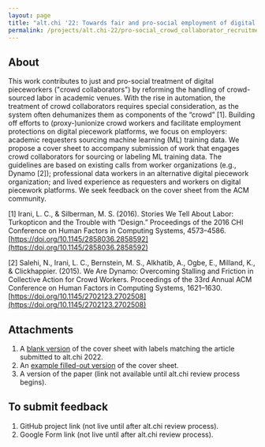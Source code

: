 ```yaml
---
layout: page
title: "alt.chi '22: Towards fair and pro-social employment of digital pieceworkers for machine learning training data"
permalink: /projects/alt.chi-22/pro-social_crowd_collaborator_recruitment_guidelines
---
```


## About

This work contributes to just and pro-social treatment of digital pieceworkers ("crowd collaborators") by reforming the handling of crowd-sourced labor in academic venues. With the rise in automation, the treatment of crowd collaborators requires special consideration, as the system often dehumanizes them as components of the “crowd” [1]. Building off efforts to (proxy-)unionize crowd workers and facilitate employment protections on digital piecework platforms, we focus on employers: academic requesters sourcing machine learning (ML) training data. We propose a cover sheet to accompany submission of work that engages crowd collaborators for sourcing or labeling ML training data. The guidelines are based on existing calls from worker organizations (e.g., Dynamo [2]); professional data workers in an alternative digital piecework organization; and lived experience as requesters and workers on digital piecework platforms. We seek feedback on the cover sheet from the ACM community.

[1] Irani, L. C., & Silberman, M. S. (2016). Stories We Tell About Labor: Turkopticon and the Trouble with “Design.” Proceedings of the 2016 CHI Conference on Human Factors in Computing Systems, 4573–4586. [https://doi.org/10.1145/2858036.2858592](https://doi.org/10.1145/2858036.2858592)

[2] Salehi, N., Irani, L. C., Bernstein, M. S., Alkhatib, A., Ogbe, E., Milland, K., & Clickhappier. (2015). We Are Dynamo: Overcoming Stalling and Friction in Collective Action for Crowd Workers. Proceedings of the 33rd Annual ACM Conference on Human Factors in Computing Systems, 1621–1630. [https://doi.org/10.1145/2702123.2702508](https://doi.org/10.1145/2702123.2702508)

## Attachments

1. A [blank version](https://annabelrothschild.com/documents/alt-chi-22/Cover-Sheet-Fillable.pdf) of the cover sheet with labels matching the article submitted to alt.chi 2022.
2. An [example filled-out version](https://annabelrothschild.com/documents/alt-chi-22/Cover-Sheet-Fillable-example.pdf) of the cover sheet.
3. A version of the paper (link not available until alt.chi review process begins).

## To submit feedback

1. GitHub project link (not live until after alt.chi review process). <!--[GitHub project link.](https://github.com/annabelrothschild/pro-social_crowd_collaborator_recruitment_guidelines) -->
2. Google Form link (not live until after alt.chi review process). <!--[Google Docs link.](https://forms.gle/wJnoWK6yZ7dDNNXE6) -->